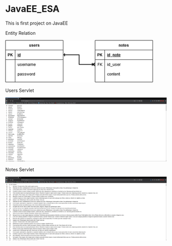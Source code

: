 # JavaEE_ESA
This is first project on JavaEE 

Entity Relation

![ER](ER.png)

Users Servlet 

![Users](UsersServlet.png)

Notes Servlet 

![Notes](NotesServlet.png)
